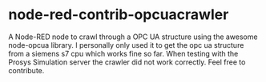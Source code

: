# node-red-contrib-opcuacrawler
A Node-RED node to crawl through a OPC UA structure using the awesome node-opcua library.
I personally only used it to get the opc ua structure from a siemens s7 cpu which works fine so far.
When testing with the Prosys Simulation server the crawler did not work correctly.
Feel free to contribute.
